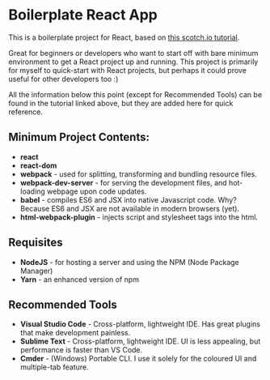 # Boilerplate React App

This is a boilerplate project for React, based on [this scotch.io tutorial](https://scotch.io/tutorials/setup-a-react-environment-using-webpack-and-babel).

Great for beginners or developers who want to start off with bare minimum environment to get a React project up and running. This project is primarily for myself to quick-start with React projects, but perhaps it could prove useful for other developers too :)

All the information below this point (except for Recommended Tools) can be found in the tutorial linked above, but they are added here for quick reference.

## Minimum Project Contents:

- **react**
- **react-dom**
- **webpack** - used for splitting, transforming and bundling resource files.
- **webpack-dev-server** - for serving the development files, and hot-loading webpage upon code updates.
- **babel** - compiles ES6 and JSX into native Javascript code. Why? Because ES6 and JSX are not available in modern browsers (yet).
- **html-webpack-plugin** - injects script and stylesheet tags into the html.

## Requisites

- **NodeJS** - for hosting a server and using the NPM (Node Package Manager)
- **Yarn** - an enhanced version of npm

## Recommended Tools

- **Visual Studio Code** - Cross-platform, lightweight IDE. Has great plugins that make development painless.
- **Sublime Text** - Cross-platform, lightweight IDE. UI is less appealing, but performance is faster than VS Code.
- **Cmder** - (Windows) Portable CLI. I use it solely for the coloured UI and multiple-tab feature.